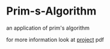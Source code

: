 # Prim-s-Algorithm
an application of prim's algorithm

for more information look at [project](https://github.com/EmreDemircioglu/Prim-s-Algorithm/blob/master/project4.pdf) pdf
